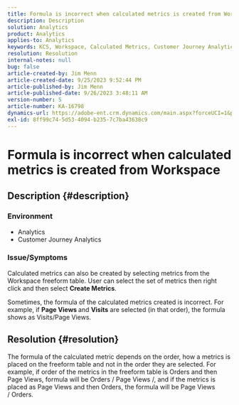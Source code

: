 ```yaml
---
title: Formula is incorrect when calculated metrics is created from Workspace
description: Description
solution: Analytics
product: Analytics
applies-to: Analytics
keywords: KCS, Workspace, Calculated Metrics, Customer Journey Analytics
resolution: Resolution
internal-notes: null
bug: false
article-created-by: Jim Menn
article-created-date: 9/25/2023 9:52:44 PM
article-published-by: Jim Menn
article-published-date: 9/26/2023 3:48:11 AM
version-number: 5
article-number: KA-16798
dynamics-url: https://adobe-ent.crm.dynamics.com/main.aspx?forceUCI=1&pagetype=entityrecord&etn=knowledgearticle&id=15729ad8-ed5b-ee11-be6f-6045bd006268
exl-id: 8ff99c74-5d53-4094-b235-7c7ba43638c9
---
```

# Formula is incorrect when calculated metrics is created from Workspace

## Description {#description}


### <b>Environment</b>

- Analytics
- Customer Journey Analytics


### <b>Issue/Symptoms</b>

Calculated metrics can also be created by selecting metrics from the Workspace freeform table. User can select the set of metrics then right click and then select <b>Create Metrics</b>.

Sometimes, the formula of the calculated metrics created is incorrect. For example, if <b>Page Views </b>and <b>Visits</b> are selected (in that order), the formula shows as Visits/Page Views.


## Resolution {#resolution}


The formula of the calculated metric depends on the order, how a metrics is placed on the freeform table and not in the order they are selected. For example, if order of the metrics in the freeform table is Orders and then Page Views, formula will be Orders / Page Views /, and if the metrics is placed as Page Views and then Orders, the formula will be Page Views / Orders.

